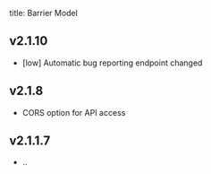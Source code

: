 title: Barrier Model

## v2.1.10

- [low] Automatic bug reporting endpoint changed

## v2.1.8

- CORS option for API access

## v2.1.1.7

- ..
